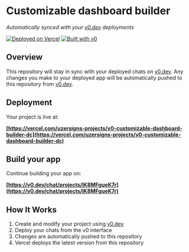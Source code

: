 # Customizable dashboard builder

*Automatically synced with your [v0.dev](https://v0.dev) deployments*

[![Deployed on Vercel](https://img.shields.io/badge/Deployed%20on-Vercel-black?style=for-the-badge&logo=vercel)](https://vercel.com/uzersigns-projects/v0-customizable-dashboard-builder-dc)
[![Built with v0](https://img.shields.io/badge/Built%20with-v0.dev-black?style=for-the-badge)](https://v0.dev/chat/projects/lK8MFgueK7r)

## Overview

This repository will stay in sync with your deployed chats on [v0.dev](https://v0.dev).
Any changes you make to your deployed app will be automatically pushed to this repository from [v0.dev](https://v0.dev).

## Deployment

Your project is live at:

**[https://vercel.com/uzersigns-projects/v0-customizable-dashboard-builder-dc](https://vercel.com/uzersigns-projects/v0-customizable-dashboard-builder-dc)**

## Build your app

Continue building your app on:

**[https://v0.dev/chat/projects/lK8MFgueK7r](https://v0.dev/chat/projects/lK8MFgueK7r)**

## How It Works

1. Create and modify your project using [v0.dev](https://v0.dev)
2. Deploy your chats from the v0 interface
3. Changes are automatically pushed to this repository
4. Vercel deploys the latest version from this repository
